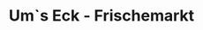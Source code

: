 ---
title: "Um`s Eck - Frischemarkt"
url: /kirchberg-an-der-iller/um-s-eck-frischemarkt/
shop: Lebensmittel
---